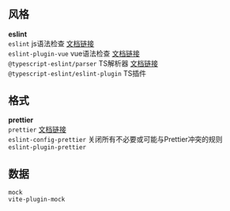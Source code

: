 #
## 风格
**eslint**  
`eslint` js语法检查  [文档链接](https://eslint.bootcss.com/docs/rules/)  
`eslint-plugin-vue` vue语法检查  [文档链接](https://eslint.vuejs.org/rules/)  
`@typescript-eslint/parser` TS解析器  [文档链接](https://typescript-eslint.io/rules/)  
`@typescript-eslint/eslint-plugin` TS插件 
   
## 格式
**prettier**  
`prettier`  [文档链接](https://www.prettier.cn/docs/options.html)  
`eslint-config-prettier` 关闭所有不必要或可能与Prettier冲突的规则  
`eslint-plugin-prettier`

## 数据
`mock`  
`vite-plugin-mock` 


